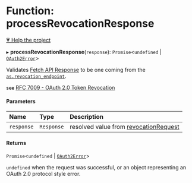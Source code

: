 # Function: processRevocationResponse

[💗 Help the project](https://github.com/sponsors/panva)

▸ **processRevocationResponse**(`response`): `Promise`<`undefined` \| [`OAuth2Error`](../interfaces/OAuth2Error.md)\>

Validates
[Fetch API Response](https://developer.mozilla.org/en-US/docs/Web/API/Response)
to be one coming from the
[`as.revocation_endpoint`](../interfaces/AuthorizationServer.md#revocation_endpoint).

**`see`** [RFC 7009 - OAuth 2.0 Token Revocation](https://www.rfc-editor.org/rfc/rfc7009.html#section-2)

#### Parameters

| Name | Type | Description |
| :------ | :------ | :------ |
| `response` | `Response` | resolved value from [revocationRequest](revocationRequest.md) |

#### Returns

`Promise`<`undefined` \| [`OAuth2Error`](../interfaces/OAuth2Error.md)\>

`undefined` when the request was successful, or an object
representing an OAuth 2.0 protocol style error.
